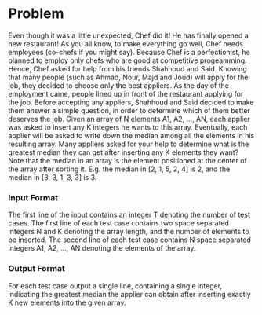 <h1 align="left">Problem</h1>

Even though it was a little unexpected, Chef did it! He has finally opened a new restaurant!
As you all know, to make everything go well, Chef needs employees (co-chefs if you might say). Because Chef is a perfectionist, he planned to employ only chefs who are good at competitive progeamming. Hence, Chef asked for help from his friends Shahhoud and Said. Knowing that many people (such as Ahmad, Nour, Majd and Joud) will apply for the job, they decided to choose only the best appliers.
As the day of the employment came, people lined up in front of the restaurant applying for the job. Before accepting any appliers, Shahhoud and Said decided to make them answer a simple question, in order to determine which of them better deserves the job.
Given an array of N elements A1, A2, ..., AN, each applier was asked to insert any K integers he wants to this array. Eventually, each applier will be asked to write down the median among all the elements in his resulting array. Many appliers asked for your help to determine what is the greatest median they can get after inserting any K elements they want?
Note that the median in an array is the element positioned at the center of the array after sorting it. E.g. the median in [2, 1, 5, 2, 4] is 2, and the median in [3, 3, 1, 3, 3] is 3.

<h3 align="left">Input Format</h3>

The first line of the input contains an integer T denoting the number of test cases.
The first line of each test case contains two space separated integers N and K denoting the array length, and the number of elements to be inserted.
The second line of each test case contains N space separated integers A1, A2, ..., AN denoting the elements of the array.

<h3 align="left">Output Format</h3>

For each test case output a single line, containing a single integer, indicating the greatest median the applier can obtain after inserting exactly K new elements into the given array.
